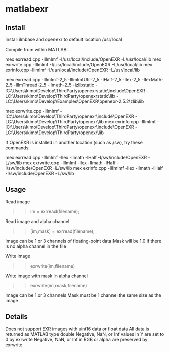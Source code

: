 # matlabexr

Install
-------
Install ilmbase and openexr to default location /usr/local

Compile from within MATLAB:

mex exrread.cpp  -lIlmImf -I/usr/local/include/OpenEXR -L/usr/local/lib
mex exrwrite.cpp -lIlmImf -I/usr/local/include/OpenEXR -L/usr/local/lib
mex exrinfo.cpp  -lIlmImf -I/usr/local/include/OpenEXR -L/usr/local/lib

mex exrread.cpp  -lIlmImf-2_5 -lIlmImfUtil-2_5 -lHalf-2_5 -lIex-2_5 -lIexMath-2_5 -lIlmThread-2_5 -lImath-2_5 -lzlibstatic -IC:\Users\kimo\Develop\ThirdParty\openexrstatic\include\OpenEXR -LC:\Users\kimo\Develop\ThirdParty\openexrstatic\lib -LC:\Users\kimo\Develop\Examples\OpenEXR\openexr-2.5.2\zlib\lib 


mex exrwrite.cpp -lIlmImf -IC:\Users\kimo\Develop\ThirdParty\openexr\include\OpenEXR -LC:\Users\kimo\Develop\ThirdParty\openexr\lib
mex exrinfo.cpp  -lIlmImf -IC:\Users\kimo\Develop\ThirdParty\openexr\include\OpenEXR -LC:\Users\kimo\Develop\ThirdParty\openexr\lib
 

If OpenEXR is installed in another location (such as /sw), try these commands:

mex exrread.cpp  -lIlmImf -lIex -lImath -lHalf -I/sw/include/OpenEXR -L/sw/lib
mex exrwrite.cpp -lIlmImf -lIex -lImath -lHalf -I/sw/include/OpenEXR -L/sw/lib
mex exrinfo.cpp  -lIlmImf -lIex -lImath -lHalf -I/sw/include/OpenEXR -L/sw/lib


Usage
-----

Read image
>> im = exrread(filename);

Read image and alpha channel
>> [im,mask] = exrread(filename);

Image can be 1 or 3 channels of floating-point data
Mask will be 1.0 if there is no alpha channel in the file

Write image
>> exrwrite(im,filename)

Write image with mask in alpha channel
>> exrwrite(im,mask,filename)

Image can be 1 or 3 channels
Mask must be 1 channel the same size as the image


Details
-------

Does not support EXR images with uint16 data or float data
All data is returned as MATLAB type double
Negative, NaN, or Inf values in Y are set to 0 by exrwrite
Negative, NaN, or Inf in RGB or alpha are preserved by exrwrite